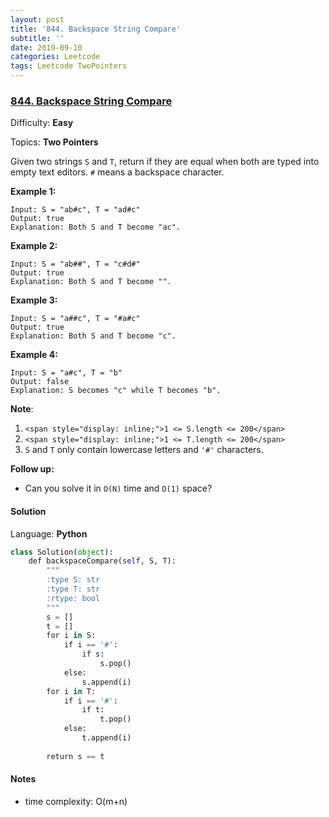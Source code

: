 ```yaml
---
layout: post
title: '844. Backspace String Compare'
subtitle: ''
date: 2019-09-10
categories: Leetcode
tags: Leetcode TwoPointers
---
```

### [844\. Backspace String Compare](https://leetcode.com/problems/backspace-string-compare/)

Difficulty: **Easy**

Topics: **Two Pointers**

Given two strings `S` and `T`, return if they are equal when both are typed into empty text editors. `#` means a backspace character.


**Example 1:**

```
Input: S = "ab#c", T = "ad#c"
Output: true
Explanation: Both S and T become "ac".
```


**Example 2:**

```
Input: S = "ab##", T = "c#d#"
Output: true
Explanation: Both S and T become "".
```


**Example 3:**

```
Input: S = "a##c", T = "#a#c"
Output: true
Explanation: Both S and T become "c".
```


**Example 4:**

```
Input: S = "a#c", T = "b"
Output: false
Explanation: S becomes "c" while T becomes "b".
```

**Note**:

1.  `<span style="display: inline;">1 <= S.length <= 200</span>`
2.  `<span style="display: inline;">1 <= T.length <= 200</span>`
3.  <span style="display: inline;">`S` and `T` only contain lowercase letters and `'#'` characters.</span>

**Follow up:**

*   Can you solve it in `O(N)` time and `O(1)` space?


#### Solution

Language: **Python**

```python
class Solution(object):
    def backspaceCompare(self, S, T):
        """
        :type S: str
        :type T: str
        :rtype: bool
        """
        s = []
        t = []
        for i in S:
            if i == '#':
                if s:
                    s.pop()
            else:
                s.append(i)
        for i in T:
            if i == '#':
                if t:
                    t.pop()
            else:
                t.append(i)
                
        return s == t        
```
#### Notes
- time complexity: O(m+n)